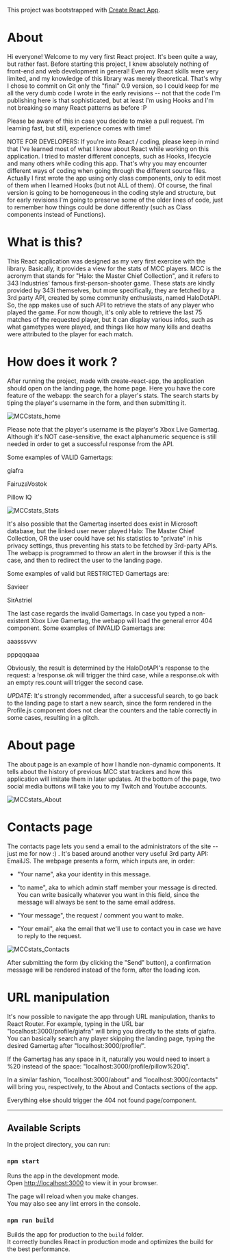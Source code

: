 This project was bootstrapped with [Create React App](https://github.com/facebook/create-react-app).

# About

Hi everyone! Welcome to my very first React project. It's been quite a way, but rather fast.
Before starting this project, I knew absolutely nothing of front-end and web development in general! Even my React skills were very limited, and my knowledge of this library was merely theoretical.
That's why I chose to commit on Git only the "final" 0.9 version, so I could keep for me all the very dumb code I wrote in the early revisions -- not that the code I'm publishing here is that sophisticated, but at least I'm using Hooks and I'm not breaking so many React patterns as before :P

Please be aware of this in case you decide to make a pull request. I'm learning fast, but still, experience comes with time!

NOTE FOR DEVELOPERS: If you're into React / coding, please keep in mind that I've learned most of what I know about React while working on this application. I tried to master different concepts, such as Hooks, lifecycle and many others while coding this app. That's why you may encounter different ways of coding when going through the different source files. Actually I first wrote the app using only class components, only to edit most of them when I learned Hooks (but not ALL of them). Of course, the final version is going to be homogeneous in the coding style and structure, but for early revisions I'm going to preserve some of the older lines of code, just to remember how things could be done differently (such as Class components instead of Functions).

# What is this?

This React application was designed as my very first exercise with the library. Basically, it provides a view for the stats of MCC players.
MCC is the acronym that stands for "Halo: the Master Chief Collection", and it refers to 343 Industries' famous first-person-shooter game.
These stats are kindly provided by 343i themselves, but more specifically, they are fetched by a 3rd party API, created by some community enthusiasts, named HaloDotAPI.
So, the app makes use of such API to retrieve the stats of any player who played the game. 
For now though, it's only able to retrieve the last 75 matches of the requested player, but it can display various infos, such as what gametypes were played, and things like how many kills and deaths were attributed to the player for each match.

# How does it work ?

After running the project, made with create-react-app, the application should open on the landing page, the home page.
Here you have the core feature of the webapp: the search for a player's stats. 
The search starts by tiping the player's username in the form, and then submitting it. 


![MCCstats_home](https://user-images.githubusercontent.com/51960987/197158778-21128a9e-fac7-40b1-bca9-03a28f6ddd2e.PNG)


Please note that the player's username is the player's Xbox Live Gamertag. Although it's NOT case-sensitive, the exact alphanumeric sequence is still needed in order to get a successful response from the API. 


Some examples of VALID Gamertags:


giafra

FairuzaVostok

Pillow IQ


![MCCstats_Stats](https://user-images.githubusercontent.com/51960987/197158894-3c58f6dd-6879-4cfd-b924-b4f5d28124f2.PNG)



It's also possible that the Gamertag inserted does exist in Microsoft database, but the linked user never played Halo: The Master Chief Collection, OR the user could have set his statistics to "private" in his privacy settings, thus preventing his stats to be fetched by 3rd-party APIs. The webapp is programmed to throw an alert in the browser if this is the case, and then to redirect the user to the landing page.

Some examples of valid but RESTRICTED Gamertags are:


Savieer

SirAstriel


The last case regards the invalid Gamertags. In case you typed a non-existent Xbox Live Gamertag, the webapp will load the general error 404 component.
Some examples of INVALID Gamertags are:


aaasssvvv

pppqqqaaa


Obviously, the result is determined by the HaloDotAPI's response to the request: a !response.ok will trigger the third case, while a response.ok with an empty res.count will trigger the second case.


*UPDATE*: It's strongly recommended, after a successful search, to go back to the landing page to start a new search, since the form rendered in the Profile.js component does not clear the counters and the table correctly in some cases, resulting in a glitch.

# About page

The about page is an example of how I handle non-dynamic components.
It tells about the history of previous MCC stat trackers and how this application will imitate them in later updates. 
At the bottom of the page, two social media buttons will take you to my Twitch and Youtube accounts.


![MCCstats_About](https://user-images.githubusercontent.com/51960987/197159051-dcbebc19-3b7f-4793-a1d0-cf5081721214.PNG)


# Contacts page

The contacts page lets you send a email to the administrators of the site -- just me for now :)  .
It's based around another very useful 3rd party API: EmailJS. 
The webpage presents a form, which inputs are, in order:


- "Your name", aka your identity in this message.

- "to name", aka to which admin staff member your message is directed. You can write basically whatever you want in this field, since the message will always be sent to the same email address.

- "Your message", the request / comment you want to make.

- "Your email", aka the email that we'll use to contact you in case we have to reply to the request.


![MCCstats_Contacts](https://user-images.githubusercontent.com/51960987/197159230-d397bb18-b007-4abc-b3ff-50371de221d9.PNG)



After submitting the form (by clicking the "Send" button), a confirmation message will be rendered instead of the form, after the loading icon.


# URL manipulation

It's now possible to navigate the app through URL manipulation, thanks to React Router.
For example, typing in the URL bar "localhost:3000/profile/giafra" will bring you directly to the stats of giafra. 
You can basically search any player skipping the landing page, typing the desired Gamertag after "localhost:3000/profile/". 

If the Gamertag has any space in it, naturally you would need to insert a %20 instead of the space: "localhost:3000/profile/pillow%20iq".


In a similar fashion, "localhost:3000/about" and "localhost:3000/contacts" will bring you, respectively, to the About and Contacts sections of the app.


Everything else should trigger the 404 not found page/component.


-------------------------------------------------------------------------------------------------------------------------------------------------------


## Available Scripts

In the project directory, you can run:

### `npm start`

Runs the app in the development mode.\
Open [http://localhost:3000](http://localhost:3000) to view it in your browser.

The page will reload when you make changes.\
You may also see any lint errors in the console.

### `npm run build`

Builds the app for production to the `build` folder.\
It correctly bundles React in production mode and optimizes the build for the best performance.


